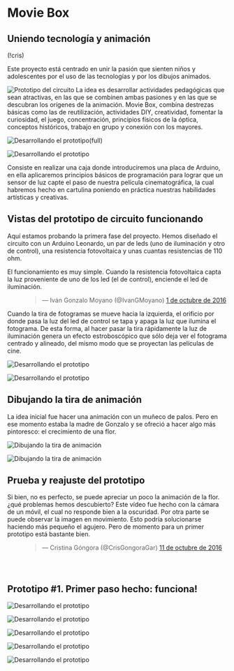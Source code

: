 # Movie Box

## Uniendo tecnología y animación

(!cris)

Este proyecto está centrado en unir la pasión que sienten niños y adolescentes por el uso de las tecnologías y por los dibujos animados.

![Prototipo del circuito](circuito1.jpg)
La idea es desarrollar actividades pedagógicas que sean atractivas, en las que se combinen ambas pasiones y en las que se descubran los orígenes de la animación. Movie Box, combina destrezas básicas como las de reutilización, actividades DIY, creatividad, fomentar la curiosidad, el juego, concentración, principios físicos de la óptica, conceptos históricos, trabajo en grupo y conexión con los mayores. 

![Desarrollando el prototipo](cover.jpg)(full)

![Desarrollando el prototipo](working.jpg)

Consiste en realizar una caja donde introduciremos una placa de Arduino, en ella aplicaremos principios básicos de programación para lograr que un sensor de luz capte el paso de nuestra película cinematográfica, la cual habremos hecho en cartulina poniendo en práctica nuestras habilidades artísticas y creativas. 

## Vistas del prototipo de circuito funcionando

Aquí estamos probando la primera fase del proyecto. Hemos diseñado el circuito con un Arduino Leonardo, un par de leds (uno de iluminación y otro de control), una resistencia fotovoltaica y unas cuantas resistencias de 110 ohm.

El funcionamiento es muy simple. Cuando la resistencia fotovoltaica capta la luz proveniente de uno de los led (el de control), enciende el led de iluminación. 

<div  style='padding-left:40px; clear:both;'>
<blockquote class="twitter-video" data-lang="es">&mdash; Iván Gonzalo Moyano (@IvanGMoyano) <a href="https://twitter.com/IvanGMoyano/status/782185559439581184">1 de octubre de 2016</a></blockquote>
<script async src="//platform.twitter.com/widgets.js" charset="utf-8"></script>
</div>

Cuando la tira de fotogramas se mueve hacia la izquierda, el orificio por donde pasa la luz del led de control se tapa y apaga la luz que ilumina el fotograma. De esta forma, al hacer pasar la tira rápidamente la luz de iluminación genera un efecto estroboscópico que sólo deja ver el fotograma centrado y alineado, del mismo modo que se proyectan las películas de cine.  

![Desarrollando el prototipo](circuito3.jpg)

![Desarrollando el prototipo](circuito4.jpg)

## Dibujando la tira de animación

La idea inicial fue hacer una animación con un muñeco de palos. Pero en ese momento estaba la madre de Gonzalo y se ofreció a hacer algo más pintoresco: el crecimiento de una flor.

![Dibujando la tira de animación](flower-draw2.jpg)

![Dibujando la tira de animación](flower-draw1.jpg) 

## Prueba y reajuste del prototipo

Si bien, no es perfecto, se puede apreciar un poco la animación de la flor. ¿qué problemas hemos descubierto? Este vídeo fue hecho con la cámara de un móvil, el cual no responde bien a la oscuridad. Por otra parte se puede observar la imagen en movimiento. Esto podría solucionarse haciendo más pequeño el agujero. Pero de momento para un primer prototipo está bastante bien. 

<div  style='padding-left:40px; padding-bottom:30px; clear:both;'>
<blockquote class="twitter-video" data-lang="es">&mdash; Cristina Góngora (@CrisGongoraGar) <a href="https://twitter.com/CrisGongoraGar/status/785968559356649472">11 de octubre de 2016</a></blockquote>
<script async src="//platform.twitter.com/widgets.js" charset="utf-8"></script></div>

## Prototipo #1. Primer paso hecho: funciona!


![Desarrollando el prototipo](box1.jpg)

![Desarrollando el prototipo](box2.jpg)

![Desarrollando el prototipo](box3.jpg)

![Desarrollando el prototipo](box4.jpg)

![Desarrollando el prototipo](box5.jpg)

